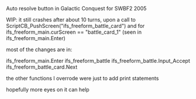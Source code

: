 Auto resolve button in Galactic Conquest for SWBF2 2005

WIP: it still crashes after about 10 turns,
upon a call to ScriptCB_PushScreen("ifs_freeform_battle_card")
and for ifs_freeform_main.curScreen == "battle_card_1" (seen in ifs_freeform_main.Enter)

most of the changes are in: 

ifs_freeform_main.Enter
ifs_freeform_battle
ifs_freeform_battle.Input_Accept
ifs_freeform_battle_card.Next

the other functions I overrode were just to add print statements

hopefully more eyes on it can help
